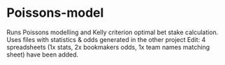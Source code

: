 # Poissons-model
Runs Poissons modelling and Kelly criterion optimal bet stake calculation. Uses files with statistics &amp; odds generated in the other project
Edit: 4 spreadsheets (1x stats, 2x bookmakers odds, 1x team names matching sheet) have been added.
